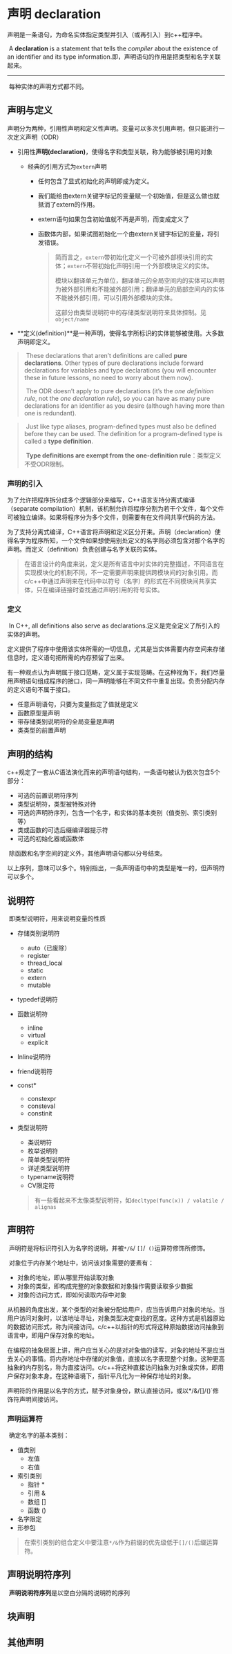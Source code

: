 # 声明 declaration

​		声明是一条语句，为命名实体指定类型并引入（或再引入）到c++程序中。

​		A **declaration** is a statement that tells the *compiler* about the existence of an identifier and its type information.即，声明语句的作用是把类型和名字关联起来。

---



​		每种实体的声明方式都不同。

## 声明与定义

​				声明分为两种，引用性声明和定义性声明。变量可以多次引用声明，但只能进行一次定义声明（ODR）

- 引用性**声明(declaration)**，使得名字和类型关联，称为能够被引用的对象

  - 经典的引用方式为`extern`声明

    - 任何包含了显式初始化的声明即成为定义。

    - 我们能给由extern关键字标记的变量赋一个初始值，但是这么做也就抵消了extern的作用。

    - extern语句如果包含初始值就不再是声明，而变成定义了

    - 函数体内部，如果试图初始化一个由extern关键字标记的变量，将引发错误。

      > ​	简而言之，`extern`带初始化定义一个可被外部模块引用的实体；`extern`不带初始化声明引用一个外部模块定义的实体。
      >
      > ​	模块以翻译单元为单位，翻译单元的全局空间内的实体可以声明为被外部引用和不能被外部引用；翻译单元的局部空间内的实体不能被外部引用，可以引用外部模块的实体。
      >
      > ​	这部分由类型说明符中的存储类型说明符来具体控制。见`object/name`

- **定义(definition)**是一种声明，使得名字所标识的实体能够被使用。大多数声明即定义。

> ​		These declarations that aren’t definitions are called **pure declarations**. Other types of pure declarations include forward declarations for variables and type declarations (you will encounter these in future lessons, no need to worry about them now).
>
> ​		The ODR doesn’t apply to pure declarations (it’s the *one definition rule*, not the *one declaration rule*), so you can have as many pure declarations for an identifier as you desire (although having more than one is redundant).

> ​		Just like type aliases, program-defined types must also be defined before they can be used. The definition for a program-defined type is called a **type definition**.		
>
> ​		**Type definitions are exempt from the one-definition rule**：类型定义不受ODR限制。

### 声明的引入

​		为了允许把程序拆分成多个逻辑部分来编写，C++语言支持分离式编译（separate compilation）机制，该机制允许将程序分割为若干个文件，每个文件可被独立编译。如果将程序分为多个文件，则需要有在文件间共享代码的方法。

​		为了支持分离式编译，C++语言将声明和定义区分开来。声明（declaration）使得名字为程序所知，一个文件如果想使用别处定义的名字则必须包含对那个名字的声明。而定义（definition）负责创建与名字关联的实体。

> 在语言设计的角度来说，定义是所有语言中对实体的完整描述，不同语言在实现模块化的机制不同，不一定需要声明来提供跨模块间的对象引用。而c/c++中通过声明来在代码中以符号（名字）的形式在不同模块间共享实体，只在编译链接时查找通过声明引用的符号实体。

### 定义

​		In C++, all definitions also serve as declarations.定义是完全定义了所引入的实体的声明。

​		定义提供了程序中使用该实体所需的一切信息，尤其是当实体需要内存空间来存储信息时，定义语句把所需的内存预留了出来。

​		有一种观点认为声明属于接口范畴，定义属于实现范畴。在这种视角下，我们尽量用声明语句组成程序的接口，同一声明能够在不同文件中重复出现。负责分配内存的定义语句不属于接口。



- 任意声明语句，只要为变量指定了值就是定义
- 函数原型是声明
- 带存储类别说明符的全局变量是声明
- 类类型的前置声明



## 声明的结构

​		c++规定了一套从C语法演化而来的声明语句结构，一条语句被认为依次包含5个部分：

- 可选的前置说明符序列
- 类型说明符，类型被特殊对待
- 可选的声明符序列，包含一个名字，和实体的基本类别（值类别、索引类别等）
- 类或函数的可选后缀编译器提示符
- 可选的初始化器或函数体

​		除函数和名字空间的定义外，其他声明语句都以分号结束。

​		以上序列，意味可以多个。特别指出，一条声明语句中的类型是唯一的，但声明符可以多个。

## 说明符

​		即类型说明符，用来说明变量的性质

- 存储类别说明符
  - auto（已废除）
  - register
  - thread_local
  - static
  - extern
  - mutable
  
- typedef说明符

- 函数说明符
  - inline
  - virtual
  - explicit
  
- Inline说明符

- friend说明符

- const*
  - constexpr
  - consteval
  - constinit
  
- 类型说明符
  - 类说明符
  - 枚举说明符
  - 简单类型说明符
  - 详述类型说明符
  - typename说明符
  - CV限定符
  
  > 有一些看起来不太像类型说明符，如`decltype(func(x)) / volatile / alignas`

## 声明符

​		声明符是将标识符引入为名字的说明，并被``*/&``/ ``[]``/`` ()``运算符修饰所修饰。

​		对象位于内存某个地址中，访问该对象需要的要素有：

- 对象的地址，即从哪里开始读取对象
- 对象的类型，即构成完整的对象数据和对象操作需要读取多少数据
- 对象的访问方式，即如何读取内存中对象

​		从机器的角度出发，某个类型的对象被分配给用户，应当告诉用户对象的地址。当用户访问对象时，以该地址寻址，对象类型决定查找的宽度。这种方式是机器原始的数据访问形式，称为间接访问。c/c++以指针的形式将这种原始数据访问抽象到语言中，即用户保存对象的地址。

​		在编程的抽象层面上讲，用户应当关心的是对对象值的读写，对象的地址不是应当去关心的事情。将内存地址中存储的对象值，直接以名字表现整个对象。这种更高抽象的内存别名，称为直接访问。c/c++将这种直接访问抽象为对象或实体，即用户保存对象本身。在这种语境下，指针平凡化为一种保存地址的对象。

​		声明符的作用是以名字的方式，赋予对象身份，默认直接访问，或以*/&/[]/()`修饰符声明间接访问。

### 声明运算符

​		确定名字的基本类别：

- 值类别
  - 左值
  - 右值
- 索引类别
  - 指针 *
  - 引用 &                                                                                                                                                                                                                                                                                                                                                                                                                                                                                                                                                                                                                                                                                                                                                                                                                                                                                                                                                                                                                                                                                                                                                                                                                                                                                                                                                                                                                                                                                                                                                                                                                                                                                                                                                                                                                                                                                                                                                                                                                                                                                                                                                                                                                                                                                                                                                                                                                                                                                                                                                                                                                                                                                                                                                                                                                                                                                                                                                                                                                                                                                                                                                                                                                                                                                                                                                                                                                                                                                                                                                                                                                                                                                                                                                                                                                                                                                                                                                                                                                                                                                                                                                                                                                                                                                                                                                                                                                                                                                                                                                                                                                                                                                                                                                                                                                                                                                                                                                                                                                                                                                                                                                                                                                                                                                                                                                                                                                                                                                                                                                                                                                                                                                                                                                                                                                                                                                                                                                                                                                                                                                                                                                                                                                                                                                                                                                                                                                                                                                                                                                                                                                                                                                                                                                                                                                                                                                                                                                                                                                                                                                                                                                                                                                                                                                                             
  - 数组 []
  - 函数 ()
- 名字限定
- 形参包

> 在索引类别的组合定义中要注意`*/&`作为前缀的优先级低于`[]/()`后缀运算符。

## 声明说明符序列

​		**声明说明符序列**是以空白分隔的说明符的序列

## 块声明



## 其他声明



